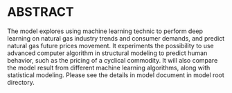 # ABSTRACT
The model explores using machine learning technic to perform deep learning on natural gas industry trends and consumer demands, and predict natural gas future prices movement. It experiments the possibility to use advanced computer algorithm in structural modeling to predict human behavior, such as the pricing of a cyclical commodity. It will also compare the model result from different machine learning algorithms, along with statistical modeling. Please see the details in model document in model root directory. 
